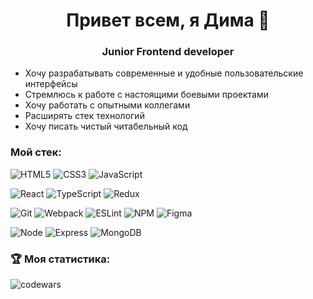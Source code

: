 
<h1 align="center">Привет всем, я Дима 👋</h1>
<h3 align="center">Junior Frontend developer</h3>

* Хочу разрабатывать современные и удобные пользовательские интерфейсы
* Стремлюсь к работе с настоящими боевыми проектами
* Хочу работать с опытными коллегами
* Расширять стек технологий
* Хочу писать чистый читабельный код

### Мой стек:
![HTML5](https://img.shields.io/badge/-HTML5-E35031?style=for-the-badge&logo=html5&logoColor=FFFFFF)
![CSS3](https://img.shields.io/badge/-CSS3-409AD7?style=for-the-badge&logo=css3&logoColor=FFFFFF)
![JavaScript](https://img.shields.io/badge/-Java_Script-F8DF31?style=for-the-badge&logo=javascript&logoColor=000000)

![React](https://img.shields.io/badge/React-20232A?style=for-the-badge&logo=react&logoColor=61DAFB)
![TypeScript](https://img.shields.io/badge/TypeScript-007ACC?style=for-the-badge&logo=typescript&logoColor=white)
![Redux](https://img.shields.io/badge/Redux-593D88?style=for-the-badge&logo=redux&logoColor=white)

![Git](https://shields.io/badge/-Git-f0efe7?logo=git&style=for-the-badge)
![Webpack](https://shields.io/badge/-Webpack-2b3a42?logo=webpack&style=for-the-badge)
![ESLint](https://shields.io/badge/-ESLint-2b3a42?logo=ESLint&style=for-the-badge&logoColor=4D3BC4)
![NPM](https://shields.io/badge/-npm-000000?logo=npm&style=for-the-badge)
![Figma](https://shields.io/badge/-Figma-F24E1E?logo=figma&style=for-the-badge&logoColor=fff)  

![Node](https://img.shields.io/badge/Node.js-43853D?style=for-the-badge&logo=node.js&logoColor=white)
![Express](https://shields.io/badge/-Express-333?logo=express&style=for-the-badge)
![MongoDB](https://shields.io/badge/-MongoDB-f9fbfa?logo=MongoDB&style=for-the-badge)  

### 🏆 Моя статистика:
![codewars](https://www.codewars.com/users/Dmitry%20Ragoyzha/badges/large)


